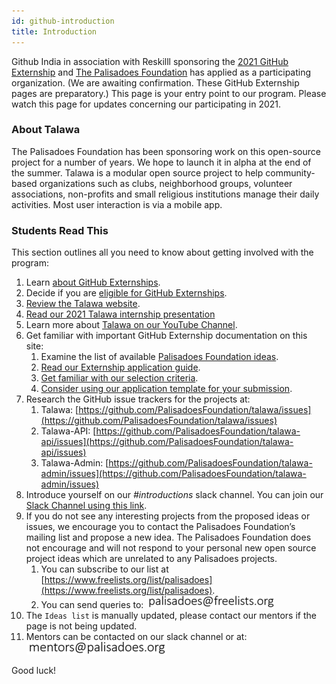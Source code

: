```yaml
---
id: github-introduction
title: Introduction
---
```


Github India in association with Reskilll sponsoring the [2021 GitHub Externship](https://externship.github.in/) and [The Palisadoes Foundation](http://www.palisadoes.org) has applied as a participating organization. (We are awaiting confirmation. These GitHub Externship pages are preparatory.) This page is your entry point to our program. Please watch this page for updates concerning our participating in 2021.

### About Talawa

The Palisadoes Foundation has been sponsoring work on this open-source project for a number of years. We hope to launch it in alpha at the end of the summer. Talawa is a modular open source project to help community-based organizations such as clubs, neighborhood groups, volunteer associations, non-profits and small religious institutions manage their daily activities. Most user interaction is via a mobile app.

### Students Read This

This section outlines all you need to know about getting involved with the program:

1. Learn [about GitHub Externships](https://externship.github.in/about).
1. Decide if you are [eligible for GitHub Externships](https://externship.github.in/apply).
1. [Review the Talawa website](https://palisadoesfoundation.github.io/talawa-docs/docs/).
1. [Read our 2021 Talawa internship presentation](http://www.palisadoes.org/wp-content/uploads/2021/05/github-externship-2021-talawa-1.pdf)
1. Learn more about [Talawa on our YouTube Channel](https://www.youtube.com/watch?v=jo7RwU4GEkE&list=PLv50qHwThlJVTUZsVz2CbRSi2f8uF9XE6&index=2).
1. Get familiar with important GitHub Externship documentation on this site:
    1. Examine the list of available [Palisadoes Foundation ideas](https://palisadoesfoundation.github.io/talawa-docs/docs/internships/internship-ideas/).
    1. [Read our Externship application guide](https://palisadoesfoundation.github.io/talawa-docs/docs/internships/github/github-application-process).
    1. [Get familiar with our selection criteria](https://palisadoesfoundation.github.io/talawa-docs/docs/internships/internship-selection-criteria).
    1. [Consider using our application template for your submission](https://palisadoesfoundation.github.io/talawa-docs/docs/internships/internship-application-template).
1. Research the GitHub issue trackers for the projects at:
    1. Talawa: [https://github.com/PalisadoesFoundation/talawa/issues](https://github.com/PalisadoesFoundation/talawa/issues)
    1. Talawa-API: [https://github.com/PalisadoesFoundation/talawa-api/issues](https://github.com/PalisadoesFoundation/talawa-api/issues)
    1. Talawa-Admin: [https://github.com/PalisadoesFoundation/talawa-admin/issues](https://github.com/PalisadoesFoundation/talawa-admin/issues)
1. Introduce yourself on our *#introductions* slack channel. You can join our [Slack Channel using this link](http://slack.palisadoes.org).
1. If you do not see any interesting projects from the proposed ideas or issues, we encourage you to contact the Palisadoes Foundation’s mailing list and propose a new idea. The Palisadoes Foundation does not encourage and will not respond to your personal new open source project ideas which are unrelated to any Palisadoes projects.
    1. You can subscribe to our list at [https://www.freelists.org/list/palisadoes](https://www.freelists.org/list/palisadoes).  
    1. You can send queries to:
           ![img](/img/email/freelists.png)
1. The `Ideas list` is manually updated, please contact our mentors if the page is not being updated.
1. Mentors can be contacted on our slack channel or at:
       ![img](/img/email/mentors.png)

Good luck!
